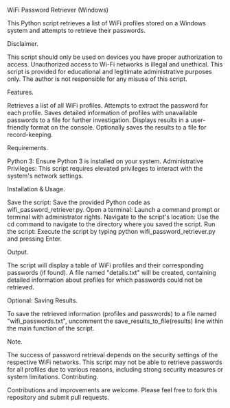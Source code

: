 WiFi Password Retriever (Windows)

This Python script retrieves a list of WiFi profiles stored on a Windows system and attempts to retrieve their passwords.


Disclaimer.

This script should only be used on devices you have proper authorization to access. Unauthorized access to Wi-Fi networks is illegal and unethical.
This script is provided for educational and legitimate administrative purposes only. The author is not responsible for any misuse of this script.


Features.

Retrieves a list of all WiFi profiles.
Attempts to extract the password for each profile.
Saves detailed information of profiles with unavailable passwords to a file for further investigation.
Displays results in a user-friendly format on the console.
Optionally saves the results to a file for record-keeping.


Requirements.

Python 3: Ensure Python 3 is installed on your system.
Administrative Privileges: This script requires elevated privileges to interact with the system's network settings.


Installation & Usage.

Save the script: Save the provided Python code as wifi_password_retriever.py.
Open a terminal: Launch a command prompt or terminal with administrator rights.
Navigate to the script's location: Use the cd command to navigate to the directory where you saved the script.
Run the script: Execute the script by typing python wifi_password_retriever.py and pressing Enter.


Output.

The script will display a table of WiFi profiles and their corresponding passwords (if found).
A file named "details.txt" will be created, containing detailed information about profiles for which passwords could not be retrieved.


Optional: Saving Results.

To save the retrieved information (profiles and passwords) to a file named "wifi_passwords.txt", uncomment the save_results_to_file(results) line within the main function of the script.


Note.

The success of password retrieval depends on the security settings of the respective WiFi networks.
This script may not be able to retrieve passwords for all profiles due to various reasons, including strong security measures or system limitations.
Contributing.

Contributions and improvements are welcome. Please feel free to fork this repository and submit pull requests.

